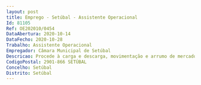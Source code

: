 ```yaml
--- 
layout: post
title: Emprego - Setúbal - Assistente Operacional
Id: 81105
Ref: OE202010/0454
DataAbertura: 2020-10-14
DataFecho: 2020-10-28
Trabalho: Assistente Operacional
Empregador: Câmara Municipal de Setúbal
Descricao: Procede à carga e descarga, movimentação e arrumo de mercadorias e materiais diversos de e para depósitos e armazém.
CodigoPostal: 2901-866 SETÚBAL
Concelho: Setúbal
Distrito: Setúbal
--- 
```

